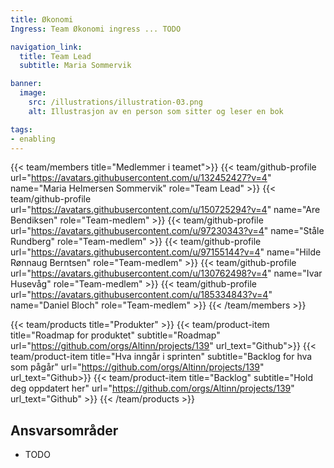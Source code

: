 ```yaml
---
title: Økonomi
Ingress: Team Økonomi ingress ... TODO

navigation_link:
  title: Team Lead
  subtitle: Maria Sommervik

banner:
  image:
    src: /illustrations/illustration-03.png
    alt: Illustrasjon av en person som sitter og leser en bok

tags:
- enabling
---
```


{{< team/members title="Medlemmer i teamet">}}
{{< team/github-profile url="https://avatars.githubusercontent.com/u/132452427?v=4" name="Maria Helmersen Sommervik" role="Team Lead" >}}
{{< team/github-profile url="https://avatars.githubusercontent.com/u/150725294?v=4" name="Are Bendiksen" role="Team-medlem" >}}
{{< team/github-profile url="https://avatars.githubusercontent.com/u/97230343?v=4" name="Ståle Rundberg" role="Team-medlem" >}}
{{< team/github-profile url="https://avatars.githubusercontent.com/u/97155144?v=4" name="Hilde Rønnaug Berntsen" role="Team-medlem" >}}
{{< team/github-profile url="https://avatars.githubusercontent.com/u/130762498?v=4" name="Ivar Husevåg" role="Team-medlem" >}}
{{< team/github-profile url="https://avatars.githubusercontent.com/u/185334843?v=4" name="Daniel Bloch" role="Team-medlem" >}}
{{< /team/members >}}

{{< team/products title="Produkter" >}}
{{< team/product-item title="Roadmap for produktet" subtitle="Roadmap" url="https://github.com/orgs/Altinn/projects/139" url_text="Github">}}
{{< team/product-item title="Hva inngår i sprinten" subtitle="Backlog for hva som pågår" url="https://github.com/orgs/Altinn/projects/139" url_text="Github>}}
{{< team/product-item title="Backlog" subtitle="Hold deg oppdatert her" url="https://github.com/orgs/Altinn/projects/139" url_text="Github" >}}
{{< /team/products >}}


## Ansvarsområder

- TODO
